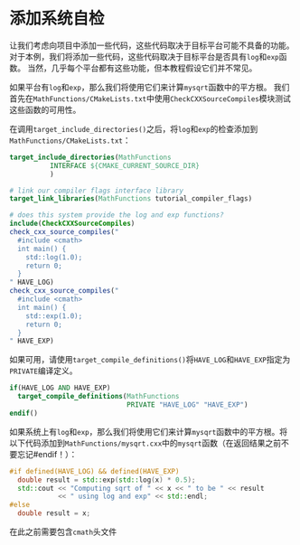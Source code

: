 # 添加系统自检

让我们考虑向项目中添加一些代码，这些代码取决于目标平台可能不具备的功能。
对于本例，我们将添加一些代码，这些代码取决于目标平台是否具有`log`和`exp`函数。
当然，几乎每个平台都有这些功能，但本教程假设它们并不常见。

如果平台有`log`和`exp`，那么我们将使用它们来计算`mysqrt`函数中的平方根。
我们首先在`MathFunctions/CMakeLists.txt`中使用`CheckCXXSourceCompiles`模块测试这些函数的可用性。

在调用`target_include_directories()`之后，将`log`和`exp`的检查添加到`MathFunctions/CMakeLists.txt`：

```cmake
target_include_directories(MathFunctions
          INTERFACE ${CMAKE_CURRENT_SOURCE_DIR}
          )

# link our compiler flags interface library
target_link_libraries(MathFunctions tutorial_compiler_flags)

# does this system provide the log and exp functions?
include(CheckCXXSourceCompiles)
check_cxx_source_compiles("
  #include <cmath>
  int main() {
    std::log(1.0);
    return 0;
  }
" HAVE_LOG)
check_cxx_source_compiles("
  #include <cmath>
  int main() {
    std::exp(1.0);
    return 0;
  }
" HAVE_EXP)

```

如果可用，请使用`target_compile_definitions()`将`HAVE_LOG`和`HAVE_EXP`指定为`PRIVATE`编译定义。

```cmake
if(HAVE_LOG AND HAVE_EXP)
  target_compile_definitions(MathFunctions
                             PRIVATE "HAVE_LOG" "HAVE_EXP")
endif()

```

如果系统上有`log`和`exp`，那么我们将使用它们来计算`mysqrt`函数中的平方根。将以下代码添加到`MathFunctions/mysqrt.cxx`中的`mysqrt`函数（在返回结果之前不要忘记#endif！）：

```c++
#if defined(HAVE_LOG) && defined(HAVE_EXP)
  double result = std::exp(std::log(x) * 0.5);
  std::cout << "Computing sqrt of " << x << " to be " << result
            << " using log and exp" << std::endl;
#else
  double result = x;

```

在此之前需要包含`cmath`头文件






